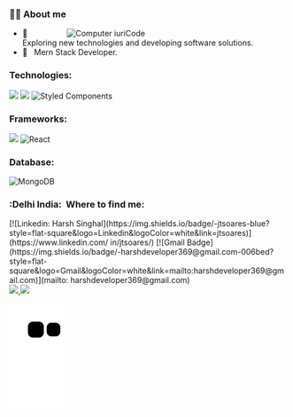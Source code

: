 

<h3> 🙋‍♂️ About me </h3>

<img src="https://raw.githubusercontent.com/MicaelliMedeiros/micaellimedeiros/master/image/computer-illustration.png" min-width="400px" max-width="400px" width="400px" align= "right" alt="Computer iuriCode">

- 🤔 &nbsp; Exploring new technologies and developing software solutions.
- 💼 &nbsp; Mern Stack Developer</a>.



### Technologies:
<img src="https://img.shields.io/badge/JavaScript-F7DF1E?style=for-the-badge&logo=javascript&logoColor=black"> <img src="https://img.shields.io/badge/TypeScript-007ACC?style=for-the-badge&logo=typescript&logoColor=white"> ![Styled Components](https://img.shields.io/badge/styled--components-DB7093?style=for-the-badge&logo=styled-components&logoColor=white)

### Frameworks:
<img src="https://img.shields.io/badge/Node.js-339933?style=for-the-badge&logo=nodedotjs&logoColor=white"> ![React](https://img.shields.io/badge/react-%2320232a.svg?style=for-the-badge&logo=react&logoColor=%2361DAFB)

### Database:
![MongoDB](https://img.shields.io/badge/MongoDB-%234ea94b.svg?style=for-the-badge&logo=mongodb&logoColor=white)


 <h3> :Delhi India: &nbsp;Where to find me: </h3>
[![Linkedin: Harsh Singhal](https://img.shields.io/badge/-jtsoares-blue?style=flat-square&logo=Linkedin&logoColor=white&link=jtsoares)](https://www.linkedin.com/ in/jtsoares/)
[![Gmail Badge](https://img.shields.io/badge/-harshdeveloper369@gmail.com-006bed?style=flat-square&logo=Gmail&logoColor=white&link=mailto:harshdeveloper369@gmail.com)](mailto: harshdeveloper369@gmail.com)


<div>
  <a href="https://github.com/joaotuliojt">
  <img height="180em" src="https://github-readme-stats.vercel.app/api?username=joaotuliojt&show_icons=true&theme=tokyonight&include_all_commits=true&count_private=true"/>
  <img height="180em" src="https://github-readme-stats.vercel.app/api/top-langs/?username=joaotuliojt&layout=compact&langs_count=7&theme=tokyonight"/>
</div>



![Snake animation](https://github.com/joaotuliojt/joaotuliojt/blob/output/github-contribution-grid-snake.svg)
